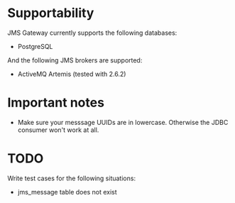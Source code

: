 # Supportability
JMS Gateway currently supports the following databases:
* PostgreSQL

And the following JMS brokers are supported:
* ActiveMQ Artemis (tested with 2.6.2)

# Important notes
* Make sure your messsage UUIDs are in lowercase. Otherwise the JDBC consumer won't work at all. 

# TODO
Write test cases for the following situations:
* jms_message table does not exist